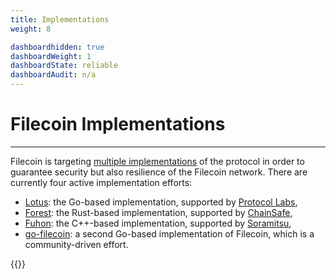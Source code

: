 ```yaml
---
title: Implementations
weight: 8

dashboardhidden: true
dashboardWeight: 1
dashboardState: reliable
dashboardAudit: n/a
---
```


# Filecoin Implementations
---

Filecoin is targeting [multiple implementations](https://filecoin.io/blog/announcing-filecoin-implementations-in-rust-and-c++/) of the protocol in order to guarantee security but also resilience of the Filecoin network. There are currently four active implementation efforts:

- [Lotus](https://lotu.sh): the Go-based implementation, supported by [Protocol Labs](https://protocol.ai),
- [Forest](https://github.com/ChainSafe/forest): the Rust-based implementation, supported by [ChainSafe](https://chainsafe.io),
- [Fuhon](https://github.com/filecoin-project/cpp-filecoin): the C++-based implementation, supported by [Soramitsu](https://soramitsu.co.jp),
- [go-filecoin](https://github.com/filecoin-project/go-filecoin): a second Go-based implementation of Filecoin, which is a community-driven effort.


{{<dashboard-impl>}}



